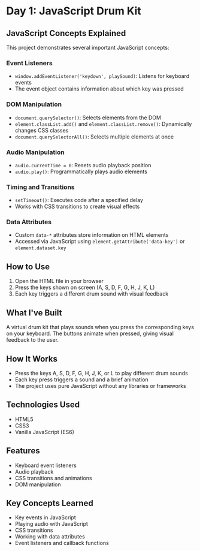 # Day 1: JavaScript Drum Kit

## JavaScript Concepts Explained

This project demonstrates several important JavaScript concepts:

### Event Listeners
- `window.addEventListener('keydown', playSound)`: Listens for keyboard events
- The event object contains information about which key was pressed

### DOM Manipulation
- `document.querySelector()`: Selects elements from the DOM
- `element.classList.add()` and `element.classList.remove()`: Dynamically changes CSS classes
- `document.querySelectorAll()`: Selects multiple elements at once

### Audio Manipulation
- `audio.currentTime = 0`: Resets audio playback position
- `audio.play()`: Programmatically plays audio elements

### Timing and Transitions
- `setTimeout()`: Executes code after a specified delay
- Works with CSS transitions to create visual effects

### Data Attributes
- Custom `data-*` attributes store information on HTML elements
- Accessed via JavaScript using `element.getAttribute('data-key')` or `element.dataset.key`

## How to Use
1. Open the HTML file in your browser
2. Press the keys shown on screen (A, S, D, F, G, H, J, K, L)
3. Each key triggers a different drum sound with visual feedback

## What I've Built

A virtual drum kit that plays sounds when you press the corresponding keys on your keyboard. The buttons animate when pressed, giving visual feedback to the user.

## How It Works

- Press the keys A, S, D, F, G, H, J, K, or L to play different drum sounds
- Each key press triggers a sound and a brief animation
- The project uses pure JavaScript without any libraries or frameworks

## Technologies Used

- HTML5
- CSS3
- Vanilla JavaScript (ES6)

## Features

- Keyboard event listeners
- Audio playback
- CSS transitions and animations
- DOM manipulation

## Key Concepts Learned

- Key events in JavaScript
- Playing audio with JavaScript
- CSS transitions
- Working with data attributes
- Event listeners and callback functions 